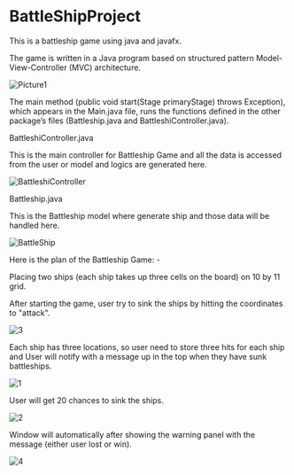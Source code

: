 # BattleShipProject
This is a battleship game using java and javafx.

The game is written in a Java program based on structured pattern Model-View-Controller (MVC) architecture.

![Picture1](https://user-images.githubusercontent.com/68749413/111858501-e88fc280-88f6-11eb-8294-7baa1ffb7fb2.jpg)

The main method (public void start(Stage primaryStage) throws Exception), which appears in the Main.java file, runs the functions defined in the other package’s files (Battleship.java and BattleshiController.java).

BattleshiController.java 

This is the main controller for Battleship Game and all the data is accessed from the user or model and logics are generated here.

![BattleshiController](https://user-images.githubusercontent.com/68749413/111858507-e9c0ef80-88f6-11eb-9d6a-4493cfbfffe7.png)

Battleship.java

This is the Battleship model where generate ship and those data will be handled here.

![BattleShip](https://user-images.githubusercontent.com/68749413/111858508-e9c0ef80-88f6-11eb-81b2-41cfed4acb38.png)

Here is the plan of the Battleship Game: -

Placing two ships (each ship takes up three cells on the board) on 10 by 11 grid.

After starting the game, user try to sink the ships by hitting the coordinates to "attack". 

![3](https://user-images.githubusercontent.com/68749413/111858505-e9c0ef80-88f6-11eb-83c2-9a91a4b9fd32.png)

Each ship has three locations, so user need to store three hits for each ship and User will notify with a message up in the top when they have sunk battleships.

![1](https://user-images.githubusercontent.com/68749413/111858503-e9285900-88f6-11eb-95c4-a54f7f067068.png)

User will get 20 chances to sink the ships.

![2](https://user-images.githubusercontent.com/68749413/111858504-e9285900-88f6-11eb-9728-d28043ca9e7b.png)

Window will automatically after showing the warning panel with the message (either user lost or win).

![4](https://user-images.githubusercontent.com/68749413/111858506-e9c0ef80-88f6-11eb-845f-9dca028f221b.png)
